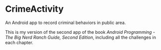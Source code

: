 # CrimeActivity
An Android app to record criminal behaviors in public area.

This is my version of the second app of the book *Android Programming - The Big Nerd Ranch Guide, Second Edition*, including all the challenges in each chapter.
